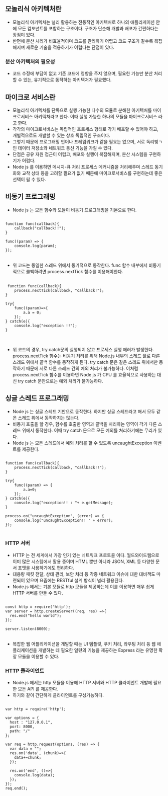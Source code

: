 
## 모놀리식 아키텍처란
- 모놀리식 아키텍처는 널리 활용하는 전통적인 아키텍처로 하나의 애플리케이션 안에 모든 컴포넌트를 포함하는 구조이다. 구조가 단순해 개발과 배포가 간편하다는 장점이 있다.
- 반면에 분산 처리가 비효율적이며 코드를 관리하기 어렵고 코드 구조가 갈수록 복잡해지며 새로운 기술을 적용하기가 어렵다는 단점이 있다.

### 분산 아키텍처의 필요성
- 코드 수정에 부담이 없고 기존 코드에 영향을 주지 않으며, 필요한 기능만 분산 처리할 수 있는, 유기적으로 동작하는 아키텍처가 필요했다.

## 마이크로 서비스란
- 모놀리식 아키텍처를 단독으로 실행 가능한 다수의 모듈로 분해한 아키텍처를 마이크로서비스 아키텍처라고 한다. 이때 실행 가능한 하나의 모듈을 마이크로서비스 라고 한다.
- 각각의 마이크로서비스는 독립적인 프로세스 형태로 각기 배포할 수 있어야 하고, 개별적으로도 개발할 수 있는 상호 독립적인 구조이다.
- 그렇기 때문에 프로그래밍 언어나 프레임워크가 같을 필요는 없으며, 서로 독리벚ㄱ인 데이터 저장소와 네트워크 통신 기능을 가질 수 있다.
- 단점은 공유 자원 접근이 어렵고, 배포와 실행이 복잡해지며, 분산 시스템을 구현하기가 어렵다.
- Node js 를 이용하면 메시지-큐 처리 프로세스 메커니즘을 처리해주며 스레드 동기화와 교착 상태 등을 고려할 필요가 없기 때문에 마이크로서비스를 구현하는데 좋은 선택이 될 수 있다.

## 비동기 프로그래밍
- Node js 는 모든 함수와 모듈이 비동기 프로그래밍을 기본으로 한다.

<pre>
<code>
function func(callback){
	callback("callback!!");
}

func((param) => {
	console.log(param);
});
</code>
</pre>
 
 - 위 코드는 동일한 스레드 위에서 동기적으로 동작한다. func 함수 내부에서 비동기적으로 콜백하려면 process.nextTick 함수를 이용해야한다.
 
 <pre>
 <code>
 function func(callback){
	process.nextTick(callback, "callback!");
}

try{
	func((param)=>{
		a.a = 0;
	});
} catch(e){
	console.log("exception !!");
}
 </code>
 </pre>
 
 - 위 코드의 경우, try catch문의 실행되지 않고 프로세스 실행 에러가 발생한다. process.nextTick 함수는 비동기 처리를 위해 Node.js 내부의 스레드 풀로 다른 스레드 위에서 콜백 함수를 동작하게 된다. try catch 문은 같은 스레드 위에서만 동작하기 때문에 서로 다른 스레드 간의 예외 처리가 불가능하다. 이처럼 process.nextTick 함수를 이용하면 Node js 가 CPU 를 효율적으로 사용하는 대신 try catch 문만으로는 예외 처리가 불가능하다.

## 싱글 스레드 프로그래밍
- Node js 는 싱글 스레드 기반으로 동작한다. 하지만 싱글 스레드라고 해서 모두 같은 스레드 위에서 동작하지는 않는다.
- 비동기 호출을 할 경우, 함수를 호출한 영역과 콜백을 처리하는 영역이 각기 다른 스레드 위에서 동작한다. 이때 try catch 문으로 모든 예외를 처리하기에는 무리가 있다.
- Node js 는 모든 스레드에서 예외 처리를 할 수 있도록 uncaughtException 이벤트를 제공한다.

<pre>
<code>
function func(callback){
	process.nextTick(callback, "callback!!");
}

try{
	func((param) => {
		a.a=0;
	});
} catch(e){
	console.log("exception!! : "+ e.getMessage);
}

process.on("uncaughtException", (error) => {
	console.log("uncaughtException!! " + error);
});
</code>
</pre>

### HTTP 서버
- HTTP 는 전 세계에서 가장 인기 있는 네트워크 프로토콜 이다. 월드와이드웹으로 이미 많은 시스템에서 활용 중이며 HTML 뿐만 아니라 JSON, XML 등 다양한 문서 포맷을 사용하기에도 편리하다.
- 대용량 패킷 전달, 상태 관리, 보안 처리 등 각종 네트워크 이슈에 대한 대비책도 마련되어 있으며 요즘에는 RESTful 설계 방식이 널리 활용된다.
- Node.js 에서는 기본 모듈로 http 모듈을 제공하는데 이를 이용하면 매우 쉽게 HTTP 서버를 만들 수 있다.

<pre>
<code>
const http = require('http');
var server = http.createServer((req, res) =>{
  res.end("hello world");
});

server.listen(8000);
</code>
</pre>

- 복잡한 웹 어플리케이션을 개발할 때는 UI 템플릿, 쿠키 처리, 라우팅 처리 등 웹 애플리케이션을 개발하는 데 필요한 일련의 기능을 제공하는 Express 라는 유명한 확장 모듈을 이용할 수 있다.


### HTTP 클라이언트
- Node.js 에서는 http 모듈을 이용해 HTTP 서버와 HTTP 클라이언트 개발에 필요한 모든 API 를 제공한다.
- 하기와 같이 간단하게 클라이언트를 구성가능하다.

<pre>
<code>
var http = require('http');

var options = {
  host : "127.0.0.1",
  port: 8000,
  path: "/"
};

var req = http.request(options, (res) => {
  var data = "";
  res.on('data', (chunk)=>{
    data+=chunk;
  });

  res.on('end', ()=>{
    console.log(data);
  });
});
req.end();
</code>
</pre>
